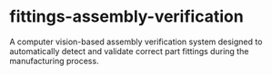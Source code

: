 # fittings-assembly-verification
A computer vision-based assembly verification system designed to automatically detect and validate correct part fittings during the manufacturing process.
